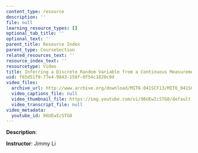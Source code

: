 ```yaml
---
content_type: resource
description: ''
file: null
learning_resource_types: []
optional_tab_title: ''
optional_text: ''
parent_title: Resource Index
parent_type: CourseSection
related_resources_text: ''
resource_index_text: ''
resourcetype: Video
title: Inferring a Discrete Random Variable from a Continuous Measurement
uid: f65d51f9-77e4-9843-158f-0f54c1820c9d
video_files:
  archive_url: http://www.archive.org/download/MIT6.041SCF13/MIT6_041SCF13_Inferring_a_Discrete_Random_Variable_from_a_Continuous_Measurement_300k.mp4
  video_captions_file: null
  video_thumbnail_file: https://img.youtube.com/vi/96UEwIcSTG0/default.jpg
  video_transcript_file: null
video_metadata:
  youtube_id: 96UEwIcSTG0
---
```


**Description**:

**Instructor**: Jimmy Li